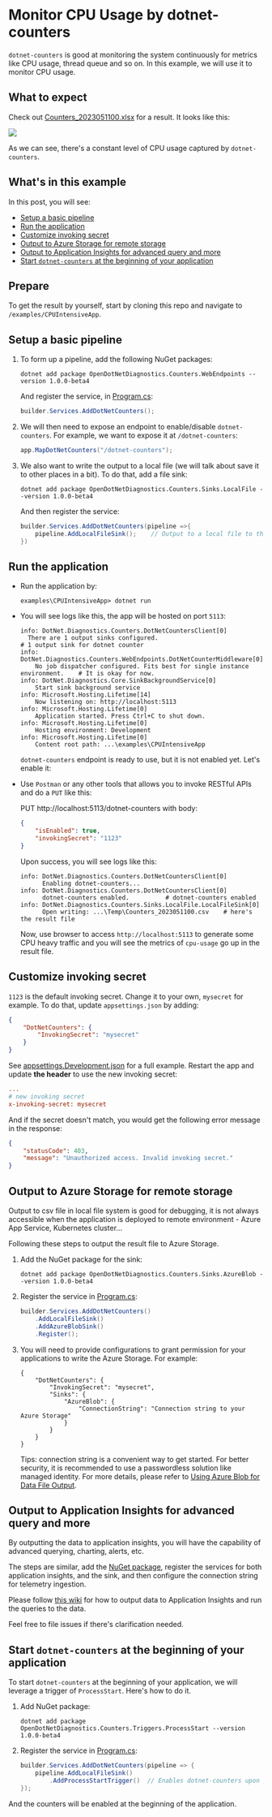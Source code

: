 # Monitor CPU Usage by dotnet-counters <!-- omit in toc -->

`dotnet-counters` is good at monitoring the system continuously for metrics like CPU usage, thread queue and so on. In this example, we will use it to monitor CPU usage.

## What to expect <!-- omit in toc -->

Check out [Counters_2023051100.xlsx](./results/Counters_2023051100.xlsx) for a result. It looks like this:

![](./imgs/screenshot.png)

As we can see, there's a constant level of CPU usage captured by `dotnet-counters`.

## What's in this example <!-- omit in toc -->

In this post, you will see:

- [Setup a basic pipeline](#setup-a-basic-pipeline)
- [Run the application](#run-the-application)
- [Customize invoking secret](#customize-invoking-secret)
- [Output to Azure Storage for remote storage](#output-to-azure-storage-for-remote-storage)
- [Output to Application Insights for advanced query and more](#output-to-application-insights-for-advanced-query-and-more)
- [Start `dotnet-counters` at the beginning of your application](#start-dotnet-counters-at-the-beginning-of-your-application)

## Prepare <!-- omit in toc -->

To get the result by yourself, start by cloning this repo and navigate to `/examples/CPUIntensiveApp`.

## Setup a basic pipeline

1. To form up a pipeline, add the following NuGet packages:

    ```shell
    dotnet add package OpenDotNetDiagnostics.Counters.WebEndpoints --version 1.0.0-beta4
    ```

    And register the service, in [Program.cs](./Program.cs):

    ```csharp
    builder.Services.AddDotNetCounters();
    ```

1. We will then need to expose an endpoint to enable/disable `dotnet-counters`. For example, we want to expose it at `/dotnet-counters`:

    ```csharp
    app.MapDotNetCounters("/dotnet-counters");
    ```

1. We also want to write the output to a local file (we will talk about save it to other places in a bit). To do that, add a file sink:

    ```shell
    dotnet add package OpenDotNetDiagnostics.Counters.Sinks.LocalFile --version 1.0.0-beta4
    ```

    And then register the service:

    ```csharp
    builder.Services.AddDotNetCounters(pipeline =>{
        pipeline.AddLocalFileSink();    // Output to a local file to the default path.
    })
    ```

## Run the application

* Run the application by:

    ```shell
    examples\CPUIntensiveApp> dotnet run
    ```

* You will see logs like this, the app will be hosted on port `5113`:

    ```shell
    info: DotNet.Diagnostics.Counters.DotNetCountersClient[0]
      There are 1 output sinks configured.                              # 1 output sink for dotnet counter
    info: DotNet.Diagnostics.Counters.WebEndpoints.DotNetCounterMiddleware[0]
        No job dispatcher configured. Fits best for single instance environment.    # It is okay for now.
    info: DotNet.Diagnostics.Core.SinkBackgroundService[0]
        Start sink background service
    info: Microsoft.Hosting.Lifetime[14]
        Now listening on: http://localhost:5113
    info: Microsoft.Hosting.Lifetime[0]
        Application started. Press Ctrl+C to shut down.
    info: Microsoft.Hosting.Lifetime[0]
        Hosting environment: Development
    info: Microsoft.Hosting.Lifetime[0]
        Content root path: ...\examples\CPUIntensiveApp
    ```

    `dotnet-counters` endpoint is ready to use, but it is not enabled yet. Let's enable it:

* Use `Postman` or any other tools that allows you to invoke RESTful APIs and do a `PUT` like this:

    PUT http://localhost:5113/dotnet-counters with body:

    ```json
    {
        "isEnabled": true,
        "invokingSecret": "1123"
    }
    ```

    Upon success, you will see logs like this:

    ```shell
    info: DotNet.Diagnostics.Counters.DotNetCountersClient[0]
          Enabling dotnet-counters...
    info: DotNet.Diagnostics.Counters.DotNetCountersClient[0]
          dotnet-counters enabled.          # dotnet-counters enabled
    info: DotNet.Diagnostics.Counters.Sinks.LocalFile.LocalFileSink[0]
          Open writing: ...\Temp\Counters_2023051100.csv    # here's the result file
    ```

    Now, use browser to access `http://localhost:5113` to generate some CPU heavy traffic and you will see the metrics of `cpu-usage` go up in the result file.

## Customize invoking secret

`1123` is the default invoking secret. Change it to your own, `mysecret` for example. To do that, update `appsettings.json` by adding:

```json
{
    "DotNetCounters": {
        "InvokingSecret": "mysecret"
    }
}
```

See [appsettings.Development.json](../WebAPIExample/appsettings.Development.json) for a full example. Restart the app and update **the header** to use the new invoking secret:

```ini
...
# new invoking secret
x-invoking-secret: mysecret
```

And if the secret doesn't match, you would get the following error message in the response:

```json
{
    "statusCode": 403,
    "message": "Unauthorized access. Invalid invoking secret."
}
```

## Output to Azure Storage for remote storage

Output to csv file in local file system is good for debugging, it is not always accessible when the application is deployed to remote environment - Azure App Service, Kubernetes cluster...

Following these steps to output the result file to Azure Storage.

1. Add the NuGet package for the sink:

    ```shell
    dotnet add package OpenDotNetDiagnostics.Counters.Sinks.AzureBlob --version 1.0.0-beta4
    ```

1. Register the service in [Program.cs](./Program.cs):

    ```csharp
    builder.Services.AddDotNetCounters()
        .AddLocalFileSink()
        .AddAzureBlobSink()
        .Register(); 
    ```

1. You will need to provide configurations to grant permission for your applications to write the Azure Storage. For example:

    ```jsonc
    {
        "DotNetCounters": {
            "InvokingSecret": "mysecret",
            "Sinks": {
                "AzureBlob": {
                    "ConnectionString": "Connection string to your Azure Storage"
                }
            }
        }
    }
    ```

    Tips: connection string is a convenient way to get started. For better security, it is recommended to use a passwordless solution like managed identity. For more details, please refer to [Using Azure Blob for Data File Output](https://github.com/xiaomi7732/DotNetDiagnostics/wiki/Using-Azure-Blob-for-Data-File-Output).

## Output to Application Insights for advanced query and more

By outputting the data to application insights, you will have the capability of advanced querying, charting, alerts, etc.

The steps are similar, add the [NuGet package](https://www.nuget.org/packages/OpenDotNetDiagnostics.Counters.Sinks.ApplicationInsights), register the services for both application insights, and the sink, and then configure the connection string for telemetry ingestion.

Please follow [this wiki](https://github.com/xiaomi7732/DotNetDiagnostics/wiki/Using-Application-Insights-Data-Output) for how to output data to Application Insights and run the queries to the data.

Feel free to file issues if there's clarification needed.

## Start `dotnet-counters` at the beginning of your application

To start `dotnet-counters` at the beginning of your application, we will leverage a trigger of `ProcessStart`. Here's how to do it.

1. Add NuGet package:

    ```shell
    dotnet add package OpenDotNetDiagnostics.Counters.Triggers.ProcessStart --version 1.0.0-beta4
    ```

1. Register the service in [Program.cs](./Program.cs):

    ```csharp
    builder.Services.AddDotNetCounters(pipeline => {
        pipeline.AddLocalFileSink()
            .AddProcessStartTrigger()  // Enables dotnet-counters upon process start.
    });
    ```

And the counters will be enabled at the beginning of the application.
